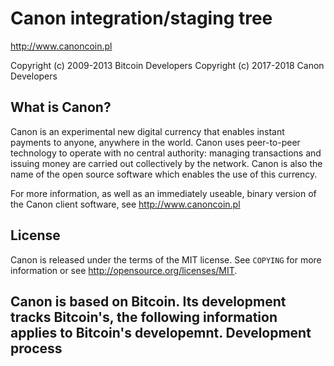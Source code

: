 Canon integration/staging tree
================================

http://www.canoncoin.pl

Copyright (c) 2009-2013 Bitcoin Developers
Copyright (c) 2017-2018 Canon Developers

What is Canon?
----------------

Canon is an experimental new digital currency that enables instant payments to
anyone, anywhere in the world. Canon uses peer-to-peer technology to operate
with no central authority: managing transactions and issuing money are carried
out collectively by the network. Canon is also the name of the open source
software which enables the use of this currency.

For more information, as well as an immediately useable, binary version of
the Canon client software, see http://www.canoncoin.pl

License
-------

Canon is released under the terms of the MIT license. See `COPYING` for more
information or see http://opensource.org/licenses/MIT.

Canon is based on Bitcoin.
Its development tracks Bitcoin's, the following information applies to Bitcoin's developemnt.
Development process
-------------------